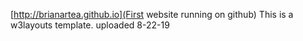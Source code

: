 [http://brianartea.github.io](First website running on github)
This is a w3layouts template.
uploaded 8-22-19
